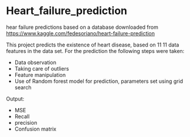 # Heart_failure_prediction
hear failure predictions based on a database downloaded from https://www.kaggle.com/fedesoriano/heart-failure-prediction

This project predicts the existence of heart disease, based on 11 11 data features in the data set.
For the prediction the following steps were taken:
* Data observation
* Taking care of outliers
* Feature manipulation
* Use of Random forest model for prediction, parameters set using grid search

Output:
* MSE
* Recall
* precision
* Confusion matrix
